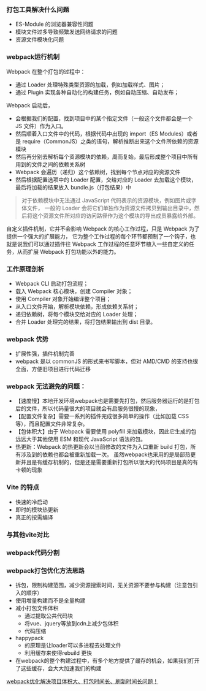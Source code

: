 ### 打包工具解决什么问题

- ES-Module 的浏览器兼容性问题
- 模块文件过多导致频繁发送网络请求的问题
- 资源文件模块化问题

### webpack运行机制
Webpack 在整个打包的过程中：
- 通过 Loader 处理特殊类型资源的加载，例如加载样式、图片；
- 通过 Plugin 实现各种自动化的构建任务，例如自动压缩、自动发布；

Webpack 启动后，
- 会根据我们的配置，找到项目中的某个指定文件（一般这个文件都会是一个 JS 文件）作为入口。
- 然后顺着入口文件中的代码，根据代码中出现的 import（ES Modules）或者是 require（CommonJS）之类的语句，解析推断出来这个文件所依赖的资源模块
- 然后再分别去解析每个资源模块的依赖，周而复始，最后形成整个项目中所有用到的文件之间的依赖关系树
- Webpack 会遍历（递归）这个依赖树，找到每个节点对应的资源文件
- 然后根据配置选项中的 Loader 配置，交给对应的 Loader 去加载这个模块，最后将加载的结果放入 bundle.js（打包结果）中

> 对于依赖模块中无法通过 JavaScript 代码表示的资源模块，例如图片或字体文件，
> 一般的 Loader 会将它们单独作为资源文件拷贝到输出目录中，然后将这个资源文件所对应的访问路径作为这个模块的导出成员暴露给外部。

自定义插件机制，它并不会影响 Webpack 的核心工作过程，只是 Webpack 为了提供一个强大的扩展能力，
它为整个工作过程的每个环节都预制了一个钩子，也就是说我们可以通过插件往 Webpack 工作过程的任意环节植入一些自定义的任务，从而扩展 Webpack 打包功能以外的能力。

### 工作原理剖析

- Webpack CLI 启动打包流程；
- 载入 Webpack 核心模块，创建 Compiler 对象；
- 使用 Compiler 对象开始编译整个项目；
- 从入口文件开始，解析模块依赖，形成依赖关系树；
- 递归依赖树，将每个模块交给对应的 Loader 处理；
- 合并 Loader 处理完的结果，将打包结果输出到 dist 目录。

### webpack 优势

- 扩展性强，插件机制完善
- webpack 是以 commonJS 的形式来书写脚本，但对 AMD/CMD 的支持也很全面，方便旧项目进行代码迁移

### webpack 无法避免的问题：

- 【速度慢】本地开发环境webpack也是需要先打包，然后服务器运行的是打包后的文件，所以代码量很大的项目就会有启服务很慢的现象，
- 【配置文件复杂】需要一系列的插件完成很多简单的操作（比如加载 CSS 等），而且配置文件非常复杂。
- 【包体积大】由于 Webpack 需要使用 polyfill 来加载模块，因此它生成的包远远大于其他使用 ESM 和现代 JavaScript 语法的包。
- 热更新：Webpack 的热更新会以当前修改的文件为入口重新 build 打包，所有涉及到的依赖也都会被重新加载一次。
虽然webpack也采用的是局部热更新并且是有缓存机制的，但是还是需要重新打包所以很大的代码项目是真的有卡顿的现象

### Vite 的特点
- 快速的冷启动
- 即时的模块热更新
- 真正的按需编译

### 与其他vite对比


### webpack代码分割

### webpack打包优化方法思路
- 拆包，限制构建范围，减少资源搜索时间，无关资源不要参与构建（注意包引入的顺序）
- 使用增量构建而不是全量构建
- 减小打包文件体积
  - 通过提取公共代码块
  - 将vue、jquery等放到cdn上减少包体积
  - 代码压缩
- happypack
  - 的原理是让loader可以多进程去处理文件
  - 利用缓存来使得rebuild 更快
- 在webpack的整个构建过程中，有多个地方提供了缓存的机会，如果我们打开了这些缓存，会大大加速我们的构建

[webpack优化解决项目体积大、打包时间长、刷新时间长问题！](https://juejin.cn/post/6844904174937718792)


